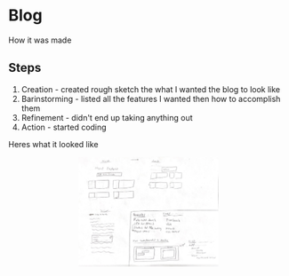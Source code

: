 # Blog
How it was made

## Steps
1. Creation - created rough sketch the what I wanted the blog to look like
2. Barinstorming - listed all the features I wanted then how to accomplish them
3. Refinement - didn't end up taking anything out
4. Action   - started coding

Heres what it looked like
<p align="center">
    <img src="planning.jpg" width="50%"/>
</p>
